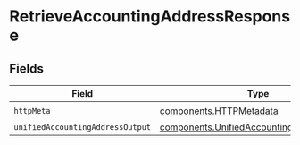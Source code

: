 # RetrieveAccountingAddressResponse


## Fields

| Field                                                                                                  | Type                                                                                                   | Required                                                                                               | Description                                                                                            |
| ------------------------------------------------------------------------------------------------------ | ------------------------------------------------------------------------------------------------------ | ------------------------------------------------------------------------------------------------------ | ------------------------------------------------------------------------------------------------------ |
| `httpMeta`                                                                                             | [components.HTTPMetadata](../../models/components/httpmetadata.md)                                     | :heavy_check_mark:                                                                                     | N/A                                                                                                    |
| `unifiedAccountingAddressOutput`                                                                       | [components.UnifiedAccountingAddressOutput](../../models/components/unifiedaccountingaddressoutput.md) | :heavy_minus_sign:                                                                                     | N/A                                                                                                    |